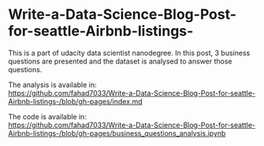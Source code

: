 # Write-a-Data-Science-Blog-Post-for-seattle-Airbnb-listings-


This is a part of udacity data scientist nanodegree. In this post, 3 business questions are presented and the dataset is analysed to answer those questions.

The analysis is available in:
<br>
https://github.com/fahad7033/Write-a-Data-Science-Blog-Post-for-seattle-Airbnb-listings-/blob/gh-pages/index.md


The code is available in:
<br>
https://github.com/fahad7033/Write-a-Data-Science-Blog-Post-for-seattle-Airbnb-listings-/blob/gh-pages/business_questions_analysis.ipynb
